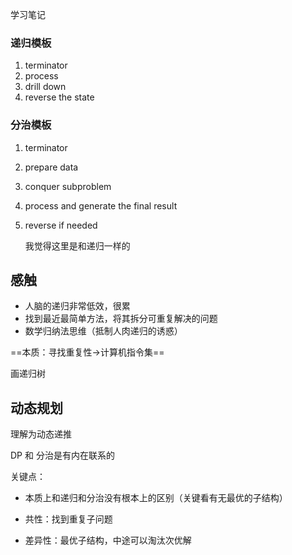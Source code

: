 学习笔记

### 递归模板

1. terminator
2. process
3. drill down
4. reverse the state

### 分治模板

1. terminator

2. prepare data

3. conquer subproblem

4. process and generate the final result

5. reverse if needed

   我觉得这里是和递归一样的

## 感触



- 人脑的递归非常低效，很累
- 找到最近最简单方法，将其拆分可重复解决的问题
- 数学归纳法思维（抵制人肉递归的诱惑）





==本质：寻找重复性->计算机指令集==

画递归树





## 动态规划

理解为动态递推



DP 和 分治是有内在联系的



关键点：

- 本质上和递归和分治没有根本上的区别（关键看有无最优的子结构）

- 共性：找到重复子问题
- 差异性：最优子结构，中途可以淘汰次优解